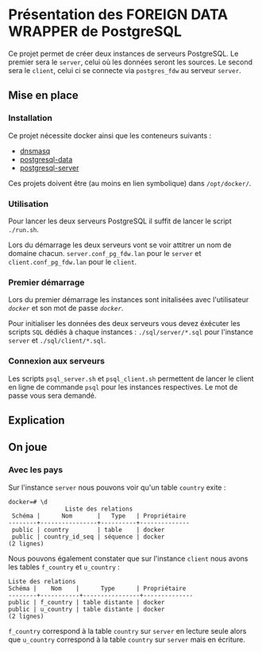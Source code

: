 # Présentation des FOREIGN DATA WRAPPER de PostgreSQL

Ce projet permet de créer deux instances de serveurs PostgreSQL.
Le premier sera le `server`, celui où les données seront les sources.
Le second sera le `client`, celui ci se connecte via `postgres_fdw` au serveur `server`.

## Mise en place

### Installation

Ce projet nécessite docker ainsi que les conteneurs suivants :
 - [dnsmasq](https://github.com/fferriere/docker-dnsmasq)
 - [postgresql-data](https://github.com/fferriere/docker-postgresql-data)
 - [postgresql-server](https://github.com/fferriere/docker-postgresql-server)

Ces projets doivent être (au moins en lien symbolique) dans `/opt/docker/`.

### Utilisation

Pour lancer les deux serveurs PostgreSQL il suffit de lancer le script `./run.sh`.

Lors du démarrage les deux serveurs vont se voir attitrer un nom de domaine chacun.
`server.conf_pg_fdw.lan` pour le `server` et `client.conf_pg_fdw.lan` pour le `client`.

### Premier démarrage

Lors du premier démarrage les instances sont initalisées avec l'utilisateur _`docker`_ et son mot de passe _`docker`_.

Pour initialiser les données des deux serveurs vous devez éxécuter les scripts `SQL` dédiés à chaque instances :
`./sql/server/*.sql` pour l'instance `server` et `./sql/client/*.sql`.

### Connexion aux serveurs

Les scripts `psql_server.sh` et `psql_client.sh` permettent de lancer le client en ligne de commande `psql` pour les instances respectives. Le mot de passe vous sera demandé.

## Explication



## On joue

### Avec les pays

Sur l'instance `server` nous pouvons voir qu'un table `country` exite :
```
docker=# \d
                Liste des relations
 Schéma |      Nom       |   Type   | Propriétaire
--------+----------------+----------+--------------
 public | country        | table    | docker
 public | country_id_seq | séquence | docker
(2 lignes)
```

Nous pouvons également constater que sur l'instance `client` nous avons les tables `f_country` et `u_country` :
```
Liste des relations
Schéma |    Nom    |      Type      | Propriétaire
--------+-----------+----------------+--------------
public | f_country | table distante | docker
public | u_country | table distante | docker
(2 lignes)
```

`f_country` correspond à la table `country` sur `server` en lecture seule alors que `u_country` correspond à la table `country` sur `server` mais en écriture.
